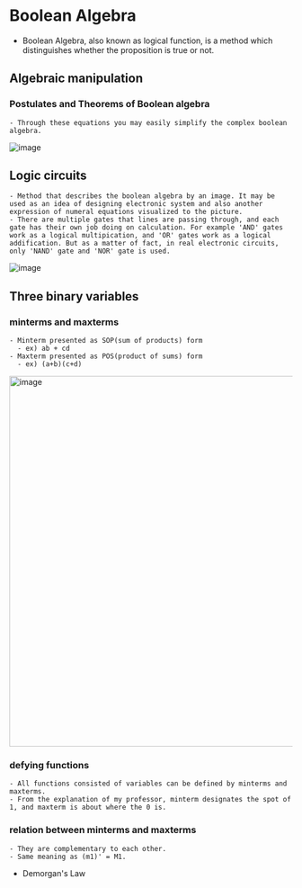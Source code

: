# Boolean Algebra

- Boolean Algebra, also known as logical function, is a method which distinguishes whether the proposition is true or not.
  
## Algebraic manipulation

### Postulates and Theorems of Boolean algebra

    - Through these equations you may easily simplify the complex boolean algebra.
![image](https://user-images.githubusercontent.com/102643841/161278100-1244e22a-8305-4613-b7bc-537ef225a7bf.png)

## Logic circuits

    - Method that describes the boolean algebra by an image. It may be used as an idea of designing electronic system and also another expression of numeral equations visualized to the picture.
    - There are multiple gates that lines are passing through, and each gate has their own job doing on calculation. For example 'AND' gates work as a logical multipication, and 'OR' gates work as a logical addification. But as a matter of fact, in real electronic circuits, only 'NAND' gate and 'NOR' gate is used.
![image](https://user-images.githubusercontent.com/102643841/161278414-5a420cb4-5195-463e-a157-56805d77953f.png)

## Three binary variables

### minterms and maxterms

    - Minterm presented as SOP(sum of products) form
      - ex) ab + cd
    - Maxterm presented as POS(product of sums) form
      - ex) (a+b)(c+d)
<img width="659" alt="image" src="https://user-images.githubusercontent.com/102643841/161279291-512d94b9-fc94-468d-98bb-226f6b34bb73.png">

### defying functions

    - All functions consisted of variables can be defined by minterms and maxterms.
    - From the explanation of my professor, minterm designates the spot of 1, and maxterm is about where the 0 is.

### relation between minterms and maxterms

    - They are complementary to each other.
    - Same meaning as (m1)' = M1.

- Demorgan's Law
  